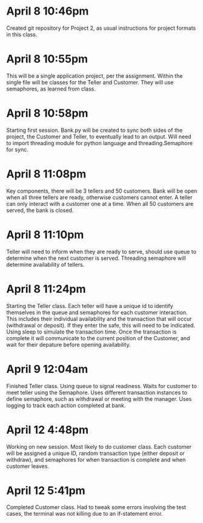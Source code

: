 # April 8 10:46pm

Created git repository for Project 2, as usual instructions for project formats in this class.

# April 8 10:55pm

This will be a single application project, per the assignment. Within the single file will be classes for the Teller and Customer. They will use semaphores, as learned from class.

# April 8 10:58pm

Starting first session. Bank.py will be created to sync both sides of the project, the Customer and Teller, to eventually lead to an output. Will need to import threading module for python language and threading.Semaphore for sync. 

# April 8 11:08pm

Key components, there will be 3 tellers and 50 customers. Bank will be open when all three tellers are ready, otherwise customers cannot enter. A teller can only interact with a customer one at a time. When all 50 customers are served, the bank is closed.

# April 8 11:10pm

Teller will need to inform when they are ready to serve, should use queue to determine when the next customer is served. Threading semaphore will determine availability of tellers.

# April 8 11:24pm

Starting the Teller class. Each teller will have a unique id to identify themselves in the queue and semaphores for each customer interaction. This includes their individual availability and the transaction that will occur (withdrawal or deposit). If they enter the safe, this will need to be indicated. Using sleep to simulate the transaction time. Once the transaction is complete it will communicate to the current position of the Customer, and wait for their depature before opening availability.

# April 9 12:04am

Finished Teller class. Using queue to signal readiness. Waits for customer to meet teller using the Semaphore. Uses different transaction instances to define semaphore, such as withdrawal or meeting with the manager. Uses logging to track each action completed at bank.

# April 12 4:48pm

Working on new session. Most likely to do customer class. Each customer will be assigned a unique ID, random transaction type (either deposit or withdraw), and semaphores for when transaction is complete and when customer leaves.

# April 12 5:41pm

Completed Customer class. Had to tweak some errors involving the test cases, the terminal was not killing due to an if-statement error.
